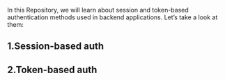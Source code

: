 In this Repository, we will learn about session and token-based authentication methods used in backend applications. Let’s take a look at them:

## 1.Session-based auth

## 2.Token-based auth

